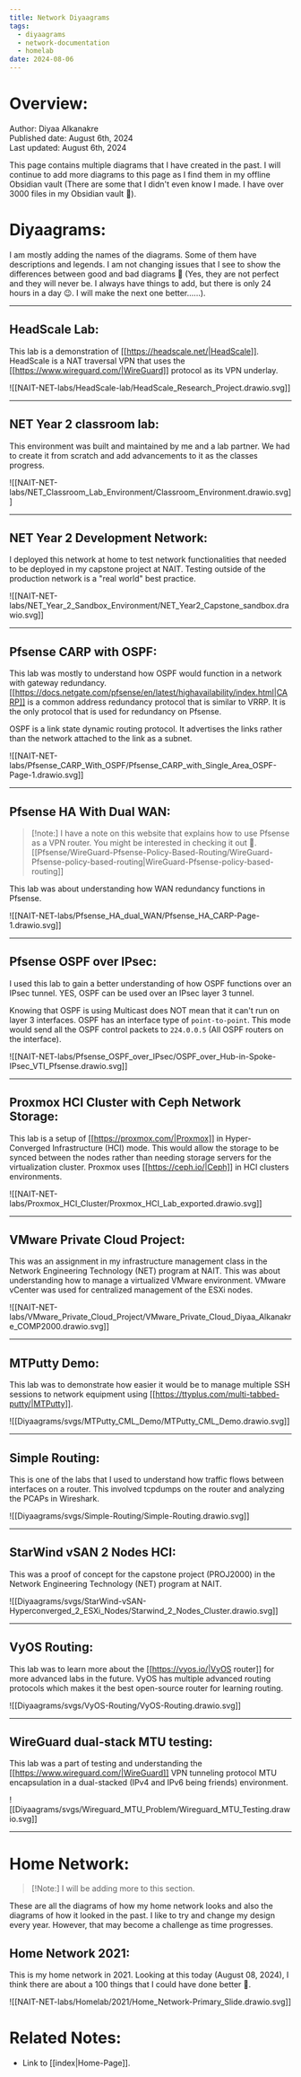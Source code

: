 ```yaml
---
title: Network Diyaagrams
tags:
  - diyaagrams
  - network-documentation
  - homelab
date: 2024-08-06
---
```

# Overview:

Author: Diyaa Alkanakre<br>
Published date: August 6th, 2024<br>
Last updated: August 6th, 2024<br>


This page contains multiple diagrams that I have created in the past. I will continue to add more diagrams to this page as I find them in my offline Obsidian vault (There are some that I didn't even know I made. I have over 3000 files in my Obsidian vault 🙂).

# Diyaagrams:

I am mostly adding the names of the diagrams. Some of them have descriptions and legends. I am not changing issues that I see to show the differences between good and bad diagrams 🙂 (Yes, they are not perfect and they will never be. I always have things to add, but there is only 24 hours in a day 😉. I will make the next one better......).

---
## HeadScale Lab:

This lab is a demonstration of [[https://headscale.net/|HeadScale]]. HeadScale is a NAT traversal VPN that uses the [[https://www.wireguard.com/|WireGuard]] protocol as its VPN underlay.

![[NAIT-NET-labs/HeadScale-lab/HeadScale_Research_Project.drawio.svg]]

---

## NET Year 2 classroom lab:

This environment was built and maintained by me and a lab partner. We had to create it from scratch and add advancements to it as the classes progress.

![[NAIT-NET-labs/NET_Classroom_Lab_Environment/Classroom_Environment.drawio.svg]]

---
## NET Year 2 Development Network:

I deployed this network at home to test network functionalities that needed to be deployed in my capstone project at NAIT. Testing outside of the production network is a "real world" best practice.

![[NAIT-NET-labs/NET_Year_2_Sandbox_Environment/NET_Year2_Capstone_sandbox.drawio.svg]]

---
## Pfsense CARP with OSPF:

This lab was mostly to understand how OSPF would function in a network with gateway redundancy. [[https://docs.netgate.com/pfsense/en/latest/highavailability/index.html|CARP]] is a common address redundancy protocol that is similar to VRRP. It is the only protocol that is used for redundancy on Pfsense.

OSPF is a link state dynamic routing protocol. It advertises the links rather than the network attached to the link as a subnet.

![[NAIT-NET-labs/Pfsense_CARP_With_OSPF/Pfsense_CARP_with_Single_Area_OSPF-Page-1.drawio.svg]]

---
## Pfsense HA With Dual WAN:

> [!note:]
> I have a note on this website that explains how to use Pfsense as a VPN router. You might be interested in checking it out 🙂.
> [[Pfsense/WireGuard-Pfsense-Policy-Based-Routing/WireGuard-Pfsense-policy-based-routing|WireGuard-Pfsense-policy-based-routing]]

This lab was about understanding how WAN redundancy functions in Pfsense.

![[NAIT-NET-labs/Pfsense_HA_dual_WAN/Pfsense_HA_CARP-Page-1.drawio.svg]]

---
## Pfsense OSPF over IPsec:

I used this lab to gain a better understanding of how OSPF functions over an IPsec tunnel. YES, OSPF can be used over an IPsec layer 3 tunnel.

Knowing that OSPF is using Multicast does NOT mean that it can't run on layer 3 interfaces. OSPF has an interface type of `point-to-point`. This mode would send all the OSPF control packets to `224.0.0.5` (All OSPF routers on the interface).

![[NAIT-NET-labs/Pfsense_OSPF_over_IPsec/OSPF_over_Hub-in-Spoke-IPsec_VTI_Pfsense.drawio.svg]]

---
## Proxmox HCI Cluster with Ceph Network Storage:

This lab is a setup of [[https://proxmox.com/|Proxmox]] in Hyper-Converged Infrastructure (HCI) mode. This would allow the storage to be synced between the nodes rather than needing storage servers for the virtualization cluster. Proxmox uses [[https://ceph.io/|Ceph]] in HCI clusters environments.

![[NAIT-NET-labs/Proxmox_HCI_Cluster/Proxmox_HCI_Lab_exported.drawio.svg]]

---
## VMware Private Cloud Project:

This was an assignment in my infrastructure management class in the Network Engineering Technology (NET) program at NAIT. This was about understanding how to manage a virtualized VMware environment. VMware vCenter was used for centralized management of the ESXi nodes.

![[NAIT-NET-labs/VMware_Private_Cloud_Project/VMware_Private_Cloud_Diyaa_Alkanakre_COMP2000.drawio.svg]]

---
## MTPutty Demo:

This lab was to demonstrate how easier it would be to manage multiple SSH sessions to network equipment using [[https://ttyplus.com/multi-tabbed-putty/|MTPutty]].

![[Diyaagrams/svgs/MTPutty_CML_Demo/MTPutty_CML_Demo.drawio.svg]]

---
## Simple Routing:

This is one of the labs that I used to understand how traffic flows between interfaces on a router. This involved tcpdumps on the router and analyzing the PCAPs in Wireshark.

![[Diyaagrams/svgs/Simple-Routing/Simple-Routing.drawio.svg]]

---
## StarWind vSAN 2 Nodes HCI:

This was a proof of concept for the capstone project (PROJ2000) in the Network Engineering Technology (NET) program at NAIT.

![[Diyaagrams/svgs/StarWind-vSAN-Hyperconverged_2_ESXi_Nodes/Starwind_2_Nodes_Cluster.drawio.svg]]

---
## VyOS Routing:

This lab was to learn more about the [[https://vyos.io/|VyOS router]] for more advanced labs in the future. VyOS has multiple advanced routing protocols which makes it the best open-source router for learning routing.

![[Diyaagrams/svgs/VyOS-Routing/VyOS-Routing.drawio.svg]]

---
## WireGuard dual-stack MTU testing:

This lab was a part of testing and understanding the [[https://www.wireguard.com/|WireGuard]] VPN tunneling protocol MTU encapsulation in a dual-stacked (IPv4 and IPv6 being friends) environment.

![[Diyaagrams/svgs/Wireguard_MTU_Problem/Wireguard_MTU_Testing.drawio.svg]]

---

# Home Network:

> [!Note:]
> I will be adding more to this section.

These are all the diagrams of how my home network looks and also the diagrams of how it looked in the past. I like to try and change my design every year. However, that may become a challenge as time progresses.

## Home Network 2021:

This is my home network in 2021. Looking at this today (August 08, 2024), I think there are about a 100 things that I could have done better 🙂.

![[NAIT-NET-labs/Homelab/2021/Home_Network-Primary_Slide.drawio.svg]]

# Related Notes:

- Link to [[index|Home-Page]].